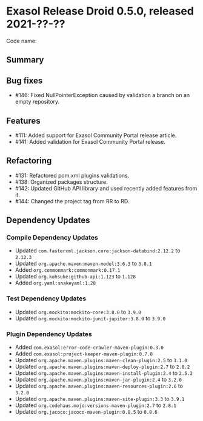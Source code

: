 # Exasol Release Droid 0.5.0, released 2021-??-??

Code name:

## Summary

## Bug fixes

* #146: Fixed NullPointerException caused by validation a branch on an empty repository. 

## Features

* #111: Added support for Exasol Community Portal release article. 
* #141: Added validation for Exasol Community Portal release.

## Refactoring

* #131: Refactored pom.xml plugins validations.
* #138: Organized packages structure.
* #142: Updated GitHub API library and used recently added features from it.
* #144: Changed the project tag from RR to RD.

## Dependency Updates

### Compile Dependency Updates

* Updated `com.fasterxml.jackson.core:jackson-databind:2.12.2` to `2.12.3`
* Updated `org.apache.maven:maven-model:3.6.3` to `3.8.1`
* Added `org.commonmark:commonmark:0.17.1`
* Updated `org.kohsuke:github-api:1.123` to `1.128`
* Added `org.yaml:snakeyaml:1.28`

### Test Dependency Updates

* Updated `org.mockito:mockito-core:3.8.0` to `3.9.0`
* Updated `org.mockito:mockito-junit-jupiter:3.8.0` to `3.9.0`

### Plugin Dependency Updates

* Added `com.exasol:error-code-crawler-maven-plugin:0.3.0`
* Added `com.exasol:project-keeper-maven-plugin:0.7.0`
* Updated `org.apache.maven.plugins:maven-clean-plugin:2.5` to `3.1.0`
* Updated `org.apache.maven.plugins:maven-deploy-plugin:2.7` to `2.8.2`
* Updated `org.apache.maven.plugins:maven-install-plugin:2.4` to `2.5.2`
* Updated `org.apache.maven.plugins:maven-jar-plugin:2.4` to `3.2.0`
* Updated `org.apache.maven.plugins:maven-resources-plugin:2.6` to `3.2.0`
* Updated `org.apache.maven.plugins:maven-site-plugin:3.3` to `3.9.1`
* Updated `org.codehaus.mojo:versions-maven-plugin:2.7` to `2.8.1`
* Updated `org.jacoco:jacoco-maven-plugin:0.8.5` to `0.8.6`
